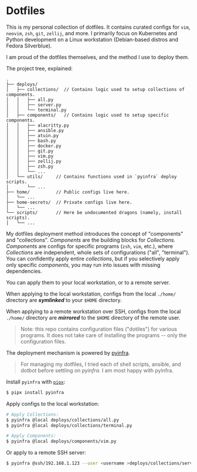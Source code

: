 # Dotfiles

This is my personal collection of dotfiles. It contains curated configs for `vim`, `neovim`, `zsh`, `git`, `zellij`, and more. I primarily focus on Kubernetes and Python development on a Linux workstation (Debian-based distros and Fedora Silverblue).

I am proud of the dotfiles themselves, and the method I use to deploy them.

The project tree, explained:

```tree
.
├── deploys/
│   ├── collections/  // Contains logic used to setup collections of components.
│   │   ├── all.py
│   │   ├── server.py
│   │   └── terminal.py
│   ├── components/   // Contains logic used to setup specific components.
│   │   ├── alacritty.py
│   │   ├── ansible.py
│   │   ├── atuin.py
│   │   ├── bash.py
│   │   ├── docker.py
│   │   ├── git.py
│   │   ├── vim.py
│   │   ├── zellij.py
│   │   ├── zsh.py
│   │   └── ...
│   └── utils/     // Contains functions used in `pyinfra` deploy scripts.
│       └── ...
├── home/          // Public configs live here.
│   └── ...
├── home-secrets/  // Private configs live here.
│   └── ...
└── scripts/       // Here be undocumented dragons (namely, install scripts).
│   └── ...
```

My dotfiles deployment method introduces the concept of "components" and "collections". *Components* are the building blocks for *Collections.* *Components* are configs for specific programs (`zsh`, `vim`, etc.), where *Collections* are independent, whole sets of configurations ("all", "terminal"). You can confidently apply entire *collections*, but if you selectively apply only specific *components*, you may run into issues with missing dependencies.

You can apply them to your local workstation, or to a remote server.

When applying to the local workstation, configs from the local `./home/` directory are ***symlinked*** to your `$HOME` directory.

When applying to a remote workstation over SSH, configs from the local `./home/` directory are ***mirrored*** to the `$HOME` directory of the remote user.

> Note: this repo contains configuration files ("dotiles") for various programs. It does not take care of installing the programs -- only the configuration files.

The deployment mechanism is powered by [pyinfra](https://github.com/pyinfra-dev/pyinfra).

> For managing my dotfiles, I tried each of shell scripts, ansible, and dotbot before settling on *pyinfra*. I am most happy with pyinfra.

Install `pyinfra` with [`pipx`](https://github.com/pypa/pipx):

```sh
$ pipx install pyinfra
```

Apply configs to the local workstation:

```sh
# Apply Collections:
$ pyinfra @local deploys/collections/all.py
$ pyinfra @local deploys/collections/terminal.py

# Apply Components:
$ pyinfra @local deploys/components/vim.py
```

Or apply to a remote SSH server:

```sh
$ pyinfra @ssh/192.168.1.123 --user <username >deploys/collections/server.py
```
